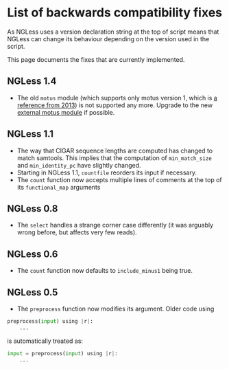 # List of backwards compatibility fixes

As NGLess uses a version declaration string at the top of script means that
NGLess can change its behaviour depending on the version used in the script.

This page documents the fixes that are currently implemented.

## NGLess 1.4

- The old `motus` module (which supports only motus version 1, which is [a
  reference from 2013](https://www.nature.com/articles/nmeth.2693)) is not
  supported any more. Upgrade to the new [external motus
  module](https://github.com/ngless-toolkit/ngless-contrib/tree/master/motus.ngm)
  if possible.

## NGLess 1.1

- The way that CIGAR sequence lengths are computed has changed to match
  samtools. This implies that the computation of `min_match_size` and
  `min_identity_pc` have slightly changed.
- Starting in NGLess 1.1, `countfile` reorders its input if necessary.
- The `count` function now accepts multiple lines of comments at the top of its
  `functional_map` arguments

## NGLess 0.8

- The `select` handles a strange corner case differently (it was arguably wrong
  before, but affects very few reads).

## NGLess 0.6

- The `count` function now defaults to `include_minus1` being true.

## NGLess 0.5

- The `preprocess` function now modifies its argument. Older code using

```python
preprocess(input) using |r|:
    ...
```
is automatically treated as:


```python
input = preprocess(input) using |r|:
    ...
```

